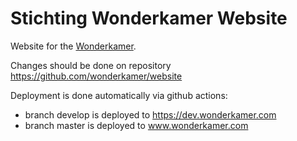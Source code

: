 # Stichting Wonderkamer Website

Website for the [Wonderkamer](https://wonderkamer.com).

Changes should be done on repository https://github.com/wonderkamer/website

Deployment is done automatically via github actions:
- branch develop is deployed to https://dev.wonderkamer.com
- branch master is deployed to www.wonderkamer.com

